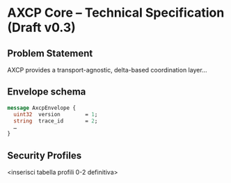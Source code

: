 # AXCP Core – Technical Specification (Draft v0.3)

## Problem Statement

AXCP provides a transport-agnostic, delta-based coordination layer…

## Envelope schema

```protobuf
message AxcpEnvelope {
  uint32  version        = 1;
  string  trace_id       = 2;
  …
}
```

## Security Profiles

<inserisci tabella profili 0-2 definitiva>